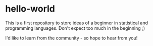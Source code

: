 # hello-world
This is a first repository to store ideas of a beginner in statistical and programming languages. Don't expect too much in the beginning ;) 

I'd like to learn from the community - so hope to hear from you! 
